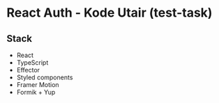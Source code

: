 # React Auth - Kode Utair (test-task)

## Stack

- React
- TypeScript
- Effector
- Styled components
- Framer Motion
- Formik + Yup
